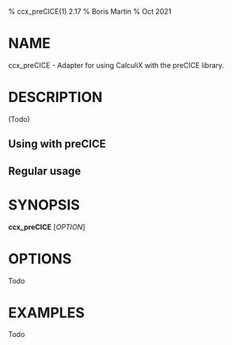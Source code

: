 % ccx_preCICE(1) 2.17
% Boris Martin
% Oct 2021

# NAME
ccx_preCICE - Adapter for using CalculiX with the preCICE library.

# DESCRIPTION

(Todo)

## Using with preCICE

## Regular usage

# SYNOPSIS
**ccx_preCICE** [*OPTION*]

# OPTIONS

Todo

# EXAMPLES

Todo

